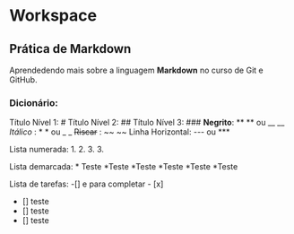 # Workspace 
 

## Prática de Markdown
Aprendedendo mais sobre a linguagem **Markdown** no curso de Git e GitHub.

### Dicionário:
Título Nível 1: #
Título Nível 2: ##
Título Nível 3: ###
**Negrito**: ** ** ou __ __
*Itálico*  : * * ou _ _ 
~~Riscar~~ : ~~ ~~
Linha Horizontal: --- ou ***

Lista numerada: 
1. 
2.
 3. 
3.

Lista demarcada: * Teste
*Teste 
*Teste
 *Teste 
*Teste
*Teste

Lista de tarefas: -[] e para completar - [x]
- [] teste
- [] teste
- [] teste